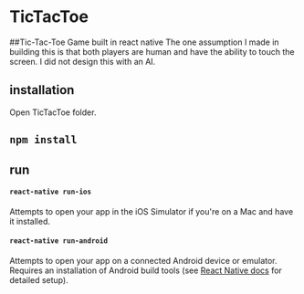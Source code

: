 # TicTacToe

##Tic-Tac-Toe Game built in react native
    The one assumption I made in building this is that both players are human and have the ability to touch the screen.  I did not design this with an AI.



## installation
Open TicTacToe folder.

## `npm install`

## run

#### `react-native run-ios`

Attempts to open your app in the iOS Simulator if you're on a Mac and have it installed.

#### `react-native run-android`

Attempts to open your app on a connected Android device or emulator. Requires an installation of Android build tools (see [React Native docs](https://facebook.github.io/react-native/docs/getting-started.html) for detailed setup). 